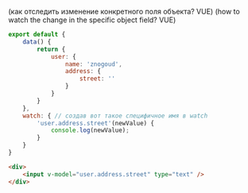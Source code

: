 (как отследить изменение конкретного поля объекта?  VUE)
(how to watch the change in the specific object field? VUE)

```js
export default {
	data() {
		return {
			user: {
				name: 'znogoud',
				address: {
					street: ''
				}
			}
		}
	},
	watch: { // создав вот такое специфичное имя в watch
		'user.address.street'(newValue) {
			console.log(newValue);
		}
	}
}
```
```html
<div>
	<input v-model="user.address.street" type="text" />
</div>
```